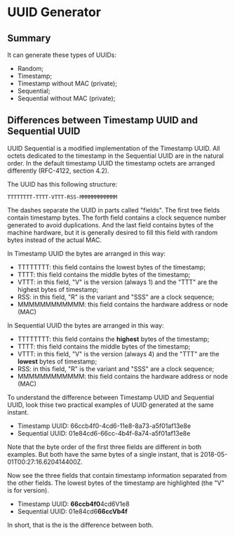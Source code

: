 
UUID Generator
======================================================

Summary
------------------------------------------------------

It can generate these types of UUIDs:

- Random;
- Timestamp;
- Timestamp without MAC (private);
- Sequential;
- Sequential without MAC (private);

Differences between Timestamp UUID and Sequential UUID
------------------------------------------------------

UUID Sequential is a modified implementation of the Timestamp UUID. All octets dedicated to the timestamp in the Sequential UUID are in the natural order. In the default timestamp UUID the timestamp octets are arranged differently (RFC-4122, section 4.2).

The UUID has this following structure:

`
TTTTTTTT-TTTT-VTTT-RSS-MMMMMMMMMMMM
`

The dashes separate the UUID in parts called "fields". The first tree fields contain timestamp bytes. The forth field contains a clock sequence number generated to avoid duplications. And the last field contains bytes of the machine hardware, but it is generally desired to fill this field with random bytes instead of the actual MAC.

In Timestamp UUID the bytes are arranged in this way:

- TTTTTTTT: this field contains the lowest bytes of the timestamp;
- TTTT: this field contains the middle bytes of the timestamp;
- VTTT: in this field, "V" is the version (always 1) and the "TTT" are the highest bytes of timestamp;
- RSS: in this field, "R" is the variant and "SSS" are a clock sequence;
- MMMMMMMMMMMM: this field contains the hardware address or node (MAC)

In Sequential UUID the bytes are arranged in this way:

- TTTTTTTT: this field contains the **highest** bytes of the timestamp;
- TTTT: this field contains the middle bytes of the timestamp;
- VTTT: in this field, "V" is the version (always 4) and the "TTT" are the **lowest** bytes of timestamp;
- RSS: in this field, "R" is the variant and "SSS" are a clock sequence;
- MMMMMMMMMMMM: this field contains the hardware address or node (MAC)

To understand the difference between Timestamp UUID and Sequential UUID, look thise two practical examples of UUID generated at the same instant.

- Timestamp UUID:  66ccb4f0-4cd6-11e8-8a73-a5f01af13e8e
- Sequential UUID: 01e84cd6-66cc-4b4f-8a74-a5f01af13e8e

Note that the byte order of the first three fields are different in both examples. But both have the same bytes of a single instant, that is 2018-05-01T00:27:16.620414400Z.

Now see the three fields that contain timestamp information separated from the other fields. The lowest bytes of the timestamp are highlighted (the "V" is for version).

- Timestamp UUID:  **66ccb4f0**4cd6V1e8
- Sequential UUID: 01e84cd6**66ccVb4f**

In short, that is the is the difference between both.



